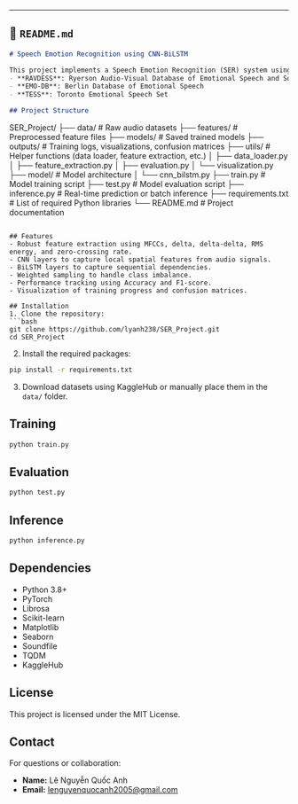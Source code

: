 
---

## 📄 `README.md`

```markdown
# Speech Emotion Recognition using CNN-BiLSTM

This project implements a Speech Emotion Recognition (SER) system using a hybrid Convolutional Neural Network (CNN) and Bidirectional Long Short-Term Memory (BiLSTM) architecture. The system is trained and evaluated on popular emotional speech datasets including:
- **RAVDESS**: Ryerson Audio-Visual Database of Emotional Speech and Song
- **EMO-DB**: Berlin Database of Emotional Speech
- **TESS**: Toronto Emotional Speech Set

## Project Structure
```

SER\_Project/
├── data/                # Raw audio datasets
├── features/            # Preprocessed feature files
├── models/              # Saved trained models
├── outputs/             # Training logs, visualizations, confusion matrices
├── utils/               # Helper functions (data loader, feature extraction, etc.)
│   ├── data\_loader.py
│   ├── feature\_extraction.py
│   ├── evaluation.py
│   └── visualization.py
├── model/               # Model architecture
│   └── cnn\_bilstm.py
├── train.py             # Model training script
├── test.py              # Model evaluation script
├── inference.py         # Real-time prediction or batch inference
├── requirements.txt     # List of required Python libraries
└── README.md            # Project documentation

````

## Features
- Robust feature extraction using MFCCs, delta, delta-delta, RMS energy, and zero-crossing rate.
- CNN layers to capture local spatial features from audio signals.
- BiLSTM layers to capture sequential dependencies.
- Weighted sampling to handle class imbalance.
- Performance tracking using Accuracy and F1-score.
- Visualization of training progress and confusion matrices.

## Installation
1. Clone the repository:
```bash
git clone https://github.com/lyanh238/SER_Project.git
cd SER_Project
````

2. Install the required packages:

```bash
pip install -r requirements.txt
```

3. Download datasets using KaggleHub or manually place them in the `data/` folder.

## Training

```bash
python train.py
```

## Evaluation

```bash
python test.py
```

## Inference

```bash
python inference.py
```

## Dependencies

* Python 3.8+
* PyTorch
* Librosa
* Scikit-learn
* Matplotlib
* Seaborn
* Soundfile
* TQDM
* KaggleHub

## License

This project is licensed under the MIT License.

## Contact

For questions or collaboration:

* **Name:** Lê Nguyễn Quốc Anh
* **Email:** [lenguyenquocanh2005@gmail.com](mailto:lenguyenquocanh2005@example.com)

